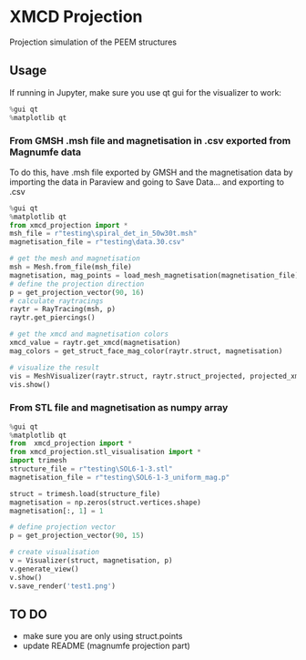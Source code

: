 # XMCD Projection

Projection simulation of the PEEM structures

## Usage
If running in Jupyter, make sure you use qt gui for the visualizer to work:
```python
%gui qt
%matplotlib qt
```



### From GMSH .msh file and magnetisation in .csv exported from Magnumfe data
To do this, have .msh file exported by GMSH and the magnetisation data by importing the data in Paraview and going to Save Data... and exporting to .csv
```python 
%gui qt
%matplotlib qt
from xmcd_projection import *
msh_file = r"testing\spiral_det_in_50w30t.msh"
magnetisation_file = r"testing\data.30.csv"

# get the mesh and magnetisation
msh = Mesh.from_file(msh_file)
magnetisation, mag_points = load_mesh_magnetisation(magnetisation_file)
# define the projection direction
p = get_projection_vector(90, 16)
# calculate raytracings
raytr = RayTracing(msh, p)
raytr.get_piercings()

# get the xmcd and magnetisation colors
xmcd_value = raytr.get_xmcd(magnetisation)
mag_colors = get_struct_face_mag_color(raytr.struct, magnetisation)

# visualize the result
vis = MeshVisualizer(raytr.struct, raytr.struct_projected, projected_xmcd=xmcd_value, struct_colors=mag_colors)
vis.show()
```

### From STL file and magnetisation as numpy array
```python
%gui qt
%matplotlib qt
from  xmcd_projection import *
from xmcd_projection.stl_visualisation import *
import trimesh
structure_file = r"testing\SOL6-1-3.stl"
magnetisation_file = r"testing\SOL6-1-3_uniform_mag.p"

struct = trimesh.load(structure_file)
magnetisation = np.zeros(struct.vertices.shape)
magnetisation[:, 1] = 1

# define projection vector
p = get_projection_vector(90, 15)

# create visualisation
v = Visualizer(struct, magnetisation, p)
v.generate_view()
v.show()
v.save_render('test1.png')
```



## TO DO
* make sure you are only using struct.points
* update README (magnumfe projection part)
